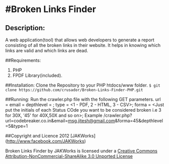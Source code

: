 #Broken Links Finder
===

## Description:
A web application(tool) that allows web developers to generate a report consisting of all the broken links in their website. It helps in knowing which links are valid and which links are dead.

##Requirements:
1. PHP
2. FPDF Library(included).

##Installation:
Clone the Repository to your PHP htdocs/www folder.
	`$ git clone https://github.com/crusador/Broken-Links-Finder-PHP.git`


##Running:
Run the crawler.php file with the following GET parameters.
     url = <url to be crawled>
     email = <Email address to which the mail is to be sent> 
     depthlevel = <depthlevel of crawling>;
     type = <1 - PDF, 2 - HTML, 3 - CSV>;
     forma = <Just put the initials of each Status COde you want to be considered broken i.e 3 for 30X, '45' for 40X,50X and so on>;
Example 
     /crawler.php?url=codebreaker.co.in&email=msg.jitesh@gmail.com&forma=45&depthlevel=5&type=1

##Copyright and Licence
2012 [JAKWorks] (http://www.facebook.com/JAKWorks)

Broken Links Finder by JAKWorks is licensed under a [Creative Commons Attribution-NonCommercial-ShareAlike 3.0 Unported License](http://creativecommons.org/licenses/by-nc-sa/3.0/)

